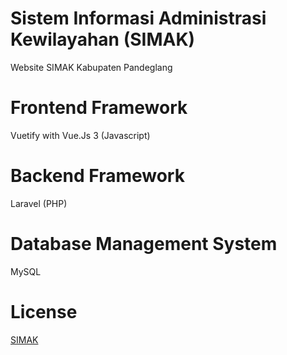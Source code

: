 # Sistem Informasi Administrasi Kewilayahan (SIMAK)

Website SIMAK Kabupaten Pandeglang

# Frontend Framework

Vuetify with Vue.Js 3 (Javascript)

# Backend Framework

Laravel (PHP)

# Database Management System

MySQL

# License

[SIMAK](http://simak.pandeglangkab.go.id)
